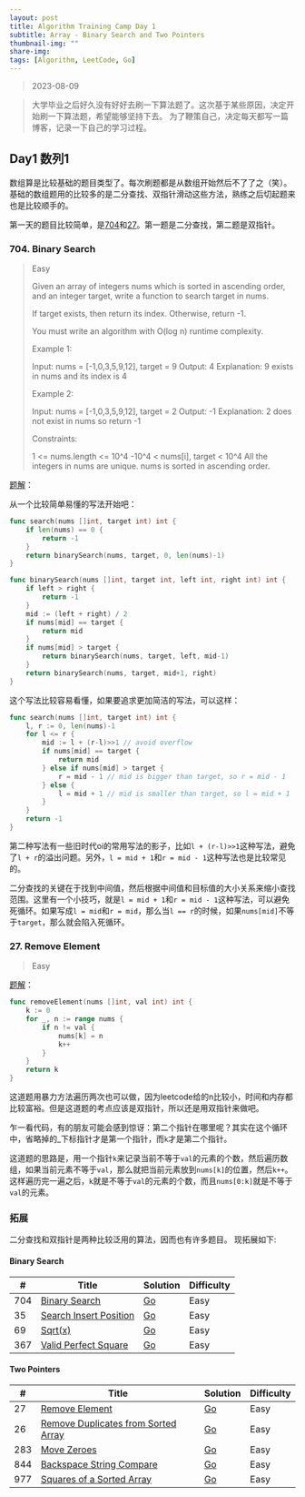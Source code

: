 ```yaml
---
layout: post
title: Algorithm Training Camp Day 1
subtitle: Array - Binary Search and Two Pointers
thumbnail-img: ""
share-img: 
tags: [Algorithm, LeetCode, Go]
---
```


> 2023-08-09

> 大学毕业之后好久没有好好去刷一下算法题了。这次基于某些原因，决定开始刷一下算法题，希望能够坚持下去。
> 为了鞭策自己，决定每天都写一篇博客，记录一下自己的学习过程。

## Day1 数列1

数组算是比较基础的题目类型了。每次刷题都是从数组开始然后不了了之（笑）。基础的数组题用的比较多的是二分查找、双指针滑动这些方法，熟练之后切起题来也是比较顺手的。

第一天的题目比较简单，是[704](<https://leetcode.com/problems/binary-search/>)和[27](<https://leetcode.com/problems/remove-element/>)。第一题是二分查找，第二题是双指针。

### 704. Binary Search

> Easy
>
> Given an array of integers nums which is sorted in ascending order, and an integer target,
> write a function to search target in nums.
>
> If target exists, then return its index. Otherwise, return -1.
>
> You must write an algorithm with O(log n) runtime complexity.
>
> Example 1:
>
> Input: nums = [-1,0,3,5,9,12], target = 9
> Output: 4
> Explanation: 9 exists in nums and its index is 4
>
> Example 2:
>
> Input: nums = [-1,0,3,5,9,12], target = 2
> Output: -1
> Explanation: 2 does not exist in nums so return -1
>
> Constraints:
>
> 1 <= nums.length <= 10^4
> -10^4 < nums[i], target < 10^4
> All the integers in nums are unique.
> nums is sorted in ascending order.

[题解](<https://github.com/mizumoto-cn/leetcode-go/blob/main/q704/ans.go>)：

从一个比较简单易懂的写法开始吧：

```go
func search(nums []int, target int) int {
    if len(nums) == 0 {
        return -1
    }
    return binarySearch(nums, target, 0, len(nums)-1)
}

func binarySearch(nums []int, target int, left int, right int) int {
    if left > right {
        return -1
    }
    mid := (left + right) / 2
    if nums[mid] == target {
        return mid
    }
    if nums[mid] > target {
        return binarySearch(nums, target, left, mid-1)
    }
    return binarySearch(nums, target, mid+1, right)
}
```

这个写法比较容易看懂，如果要追求更加简洁的写法，可以这样：

```go
func search(nums []int, target int) int {
	l, r := 0, len(nums)-1
	for l <= r {
		mid := l + (r-l)>>1 // avoid overflow
		if nums[mid] == target {
			return mid
		} else if nums[mid] > target {
			r = mid - 1 // mid is bigger than target, so r = mid - 1
		} else {
			l = mid + 1 // mid is smaller than target, so l = mid + 1
		}
	}
	return -1
}
```

第二种写法有一些旧时代oi的常用写法的影子，比如`l + (r-l)>>1`这种写法，避免了`l + r`的溢出问题。另外，`l = mid + 1`和`r = mid - 1`这种写法也是比较常见的。

二分查找的关键在于找到中间值，然后根据中间值和目标值的大小关系来缩小查找范围。这里有一个小技巧，就是`l = mid + 1`和`r = mid - 1`这种写法，可以避免死循环。如果写成`l = mid`和`r = mid`，那么当`l == r`的时候，如果`nums[mid]`不等于`target`，那么就会陷入死循环。

### 27. Remove Element

> Easy

[题解](<https://github.com/mizumoto-cn/leetcode-go/blob/main/q27/ans.go>)：

```go
func removeElement(nums []int, val int) int {
	k := 0
	for _, n := range nums {
		if n != val {
			nums[k] = n
			k++
		}
	}
	return k
}
```

这道题用暴力方法遍历两次也可以做，因为leetcode给的n比较小，时间和内存都比较富裕。但是这道题的考点应该是双指针，所以还是用双指针来做吧。

乍一看代码，有的朋友可能会感到惊讶：第二个指针在哪里呢？其实在这个循环中，省略掉的_下标指针才是第一个指针，而`k`才是第二个指针。

这道题的思路是，用一个指针`k`来记录当前不等于`val`的元素的个数，然后遍历数组，如果当前元素不等于`val`，那么就把当前元素放到`nums[k]`的位置，然后`k++`。这样遍历完一遍之后，`k`就是不等于`val`的元素的个数，而且`nums[0:k]`就是不等于`val`的元素。

### 拓展

二分查找和双指针是两种比较泛用的算法，因而也有许多题目。
现拓展如下:

#### Binary Search

| # | Title | Solution | Difficulty |
|---| ----- | -------- | ---------- |
|704|[Binary Search](https://leetcode.com/problems/binary-search/)|[Go](https://github.com/mizumoto-cn/leetcode-go/blob/main/q704/ans.go)|Easy|
| 35| [Search Insert Position](https://leetcode.com/problems/search-insert-position/) | [Go](https://github.com/mizumoto-cn/leetcode-go/blob/main/q35/ans.go) | Easy |
| 69| [Sqrt(x)](https://leetcode.com/problems/sqrtx/) | [Go](https://github.com/mizumoto-cn/leetcode-go/blob/main/q69/ans.go) | Easy |
|367| [Valid Perfect Square](https://leetcode.com/problems/valid-perfect-square/)|[Go](https://github.com/mizumoto-cn/leetcode-go/blob/main/q367/ans.go)|Easy|

#### Two Pointers

| # | Title | Solution | Difficulty |
|---| ----- | -------- | ---------- |
| 27| [Remove Element](https://leetcode.com/problems/remove-element/) | [Go](https://github.com/mizumoto-cn/leetcode-go/blob/main/q27/ans.go) | Easy |
| 26| [Remove Duplicates from Sorted Array](https://leetcode.com/problems/remove-duplicates-from-sorted-array/) | [Go](https://github.com/mizumoto-cn/leetcode-go/blob/main/q26/ans.go) | Easy |
|283|[Move Zeroes](https://leetcode.com/problems/move-zeroes/)|[Go](https://github.com/mizumoto-cn/leetcode-go/blob/main/q283/ans.go)|Easy|
|844|[Backspace String Compare](https://leetcode.com/problems/backspace-string-compare/)|[Go](https://github.com/mizumoto-cn/leetcode-go/blob/main/q844/ans.go)|Easy|
|977|[Squares of a Sorted Array](https://leetcode.com/problems/squares-of-a-sorted-array/)|[Go](https://github.com/mizumoto-cn/leetcode-go/blob/main/q977/ans.go)|Easy|
